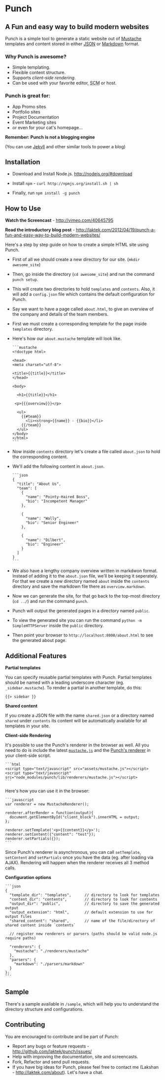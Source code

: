 # Punch 
## A Fun and easy way to build modern websites  

Punch is a simple tool to generate a static website out of [Mustache](http://mustache.github.com/) templates and content stored in either [JSON](http://json.org) or [Markdown](daringfireball.net/projects/markdown/) format.

### Why Punch is awesome?

* Simple templating.
* Flexible content structure.
* Supports _client-side rendering_.
* Can be used with your favorite editor, <abbr title='Source Code Management Software'>SCM</abbr> or host.

### Punch is great for:

* App Promo sites
* Portfolio sites
* Project Documentation
* Event Marketing sites
* or even for your cat's homepage...

**Remember: Punch is not a blogging engine**

(You can use [Jekyll](https://github.com/mojombo/jekyll) and other similar tools to power a blog)

## Installation

* Download and Install Node.js. http://nodejs.org/#download 

* Install `npm` - `curl http://npmjs.org/install.sh | sh`

* Finally, run `npm install -g punch`

## How to Use 

**Watch the Screencast** - http://vimeo.com/40645795 

**Read the introductory blog post** - http://laktek.com/2012/04/19/punch-a-fun-and-easy-way-to-build-modern-websites/

Here's a step by step guide on how to create a simple HTML site using Punch.

* First of all we should create a new directory for our site. (`mkdir awesome_site`)

* Then, go inside the directory (`cd awesome_site`) and run the command `punch setup`.

* This will create two directories to hold `templates` and `contents`. Also, it will add a `config.json` file which contains the default configuration for Punch.

* Say we want to have a page called `about.html`, to give an overview of the company and details of the team members.

* First we must create a corresponding template for the page inside `templates` directory.

* Here's how our `about.mustache` template will look like.

      ```mustache
      <!doctype html>

      <head>
      <meta charset="utf-8">

      <title>{{title}}</title>
      </head>

      <body>

        <h1>{{title}}</h1>

       <p>{{{overview}}}</p> 
        
        <ul>
          {{#team}}
            <li><strong>{{name}} - {{bio}}</li>
          {{/team}}
        </ul>
      </body>
      </html>
      ```

* Now inside `contents` directory let's create a file called `about.json` to hold the corresponding content.

* We'll add the following content in `about.json`.
  
      ```json
      {
        "title": "About Us",
        "team": [
          {
            "name": "Pointy-Haired Boss",
            "bio": "Incompetent Manager"
          },

          {
            "name": "Wally",
            "bio": "Senior Engineer"
          },

          {
            "name": "Dilbert",
            "bio": "Engineer"
          }
        ]
      }
      ```

* We also have a lengthy company overview written in markdwon format. Instead of adding it to the `about.json` file, we'll be keeping it seperately. For that we create a new directory named `about` inside the `contents` directory and save the markdown file there as `overview.markdown`.

* Now we can generate the site, for that go back to the top-most directory (`cd ../`) and run the command `punch`.

* Punch will output the generated pages in a directory named `public`.

* To view the generated site you can run the command `python -m SimpleHTTPServer` inside the `public` directory. 

* Then point your browser to `http://localhost:8000/about.html` to see the generated about page.

## Additional Features

**Partial templates**

You can specify reusable partial templates with Punch. Partial templates should be named with a leading underscore character (eg. `_sidebar.mustache`). To render a partial in another template, do this:  

    {{> sidebar }}

**Shared content**

If you create a JSON file with the name `shared.json` or a directory named `shared` under `contents` its content will be automatically available for all templates in your site.

**Client-side Rendering**

It's possible to use the Punch's renderer in the browser as well. All you need to do is include the latest [`mustache.js`](https://github.com/janl/mustache.js/) and the [Punch's renderer](https://github.com/laktek/Punch/tree/master/lib/renderers) in your client-side script.

    ```html
    <script type="text/javascript" src="assets/mustache.js"></script>
    <script type="text/javascript" src="node_modules/punch/lib/renderers/mustache.js"></script>
    ```

Here's how you can use it in the browser:

    ```javascript
    var renderer = new MustacheRenderer();

    renderer.afterRender = function(output){
      document.getElementById("client_block").innerHTML = output;
    };

    renderer.setTemplate('<p>{{content}}</p>');
    renderer.setContent({"content": "test"});
    renderer.setPartials({});
    ```
 
Since Punch's renderer is asynchronous, you can call `setTemplate`, `setContent` and `setPartials` once you have the data (eg. after loading via AJAX). Rendering will happen when the renderer receives all 3 method calls.

**Configuration options**

    ```json
    {
      "template_dir": "templates",      // directory to look for templates
      "content_dir": "contents",        // directory to look for contents
      "output_dir": "public",           // directory to save the generated output
      "output_extension": "html",       // default extension to use for output files
      "shared_content": "shared",       // name of the file/directory of shared content inside `contents`

      // register new renderers or parsers (paths should be valid node.js require paths)

      "renderers": {
        "mustache": "./renderers/mustache" 
      },
      "parsers": {
        "markdown": "./parsers/markdown" 
      }
    };
    ```

## Sample

There's a sample available in `/sample`, which will help you to understand the directory structure and configurations.

## Contributing

You are encouraged to contribute and be part of Punch:

* Report any bugs or feature requests - http://github.com/laktek/punch/issues/
* Help with improving the documentation, site and screencasts.
* Fork, Refactor and send pull requests.
* If you have big ideas for Punch, please feel free to contact me (Lakshan - http://laktek.com/about). Let's have a chat.


